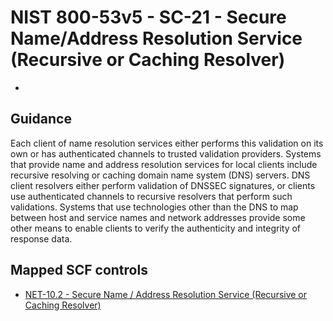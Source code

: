 # NIST 800-53v5 - SC-21 - Secure Name/Address Resolution Service (Recursive or Caching Resolver)
- 
## Guidance
Each client of name resolution services either performs this validation on its own or has authenticated channels to trusted validation providers. Systems that provide name and address resolution services for local clients include recursive resolving or caching domain name system (DNS) servers. DNS client resolvers either perform validation of DNSSEC signatures, or clients use authenticated channels to recursive resolvers that perform such validations. Systems that use technologies other than the DNS to map between host and service names and network addresses provide some other means to enable clients to verify the authenticity and integrity of response data.
## Mapped SCF controls
- [NET-10.2 - Secure Name / Address Resolution Service (Recursive or Caching Resolver)](../scf/net-102-securename/addressresolutionservicerecursiveorcachingresolver.md)